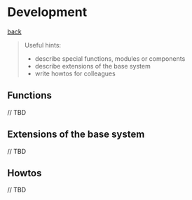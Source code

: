 # Development

[back](/index.md)

> Useful hints:
> 
> * describe special functions, modules or components
> * describe extensions of the base system
> * write howtos for colleagues

## Functions

// TBD

## Extensions of the base system

// TBD

## Howtos

// TBD

